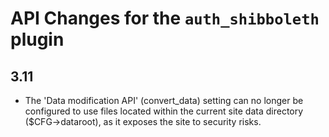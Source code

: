 # API Changes for the `auth_shibboleth` plugin

## 3.11

- The 'Data modification API' (convert_data) setting can no longer be configured to use files located within the
  current site data directory ($CFG->dataroot), as it exposes the site to security risks.
